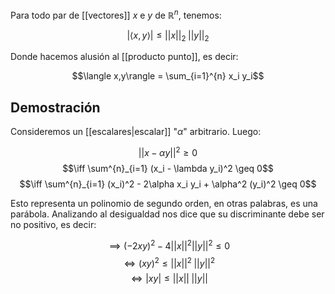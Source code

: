 Para todo par de [[vectores]] $x$ e $y$ de $\mathbb{R}^n$, tenemos: 

$$ |\langle x,y \rangle| \leq ||x||_2 \; ||y||_2 $$

Donde hacemos alusión al [[producto punto]], es decir: 

$$\langle x,y\rangle = \sum_{i=1}^{n} x_i y_i$$ 
## Demostración 

Consideremos un [[escalares|escalar]] "$\alpha$" arbitrario. Luego: 

$$||x-\alpha y||^2 \geq 0$$ 
$$\iff \sum^{n}_{i=1} (x_i - \lambda y_i)^2 \geq 0$$ 
$$\iff \sum^{n}_{i=1} (x_i)^2 - 2\alpha x_i y_i + \alpha^2 (y_i)^2 \geq 0$$

Esto representa un polinomio de segundo orden, en otras palabras, es una parábola. Analizando al desigualdad nos dice que su discriminante debe ser no positivo, es decir: 

$$ \implies (-2xy)^2 - 4||x||^2 ||y||^2 \leq 0$$ $$\iff (xy)^2 \leq ||x||^2 \;||y||^2 $$ $$ \iff |xy| \leq ||x|| \; ||y|| $$ 
